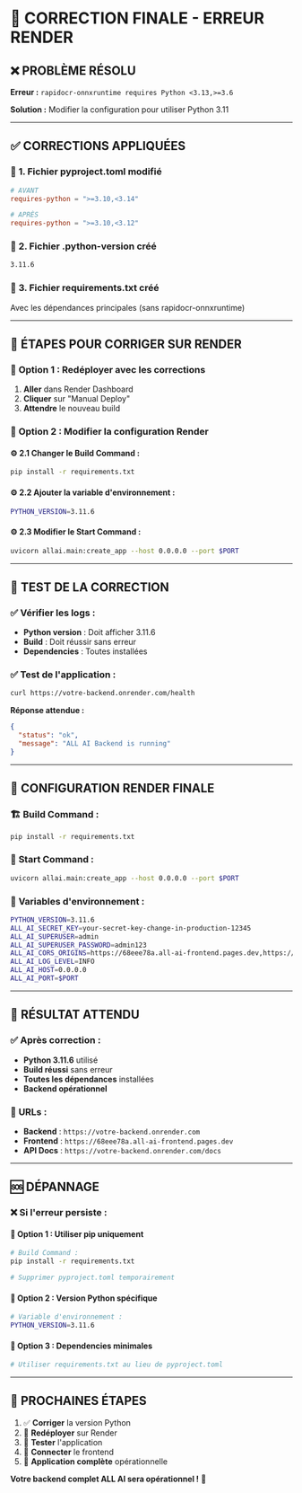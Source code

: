 # 🔧 CORRECTION FINALE - ERREUR RENDER

## ❌ **PROBLÈME RÉSOLU**

**Erreur :** `rapidocr-onnxruntime requires Python <3.13,>=3.6`

**Solution :** Modifier la configuration pour utiliser Python 3.11

---

## ✅ **CORRECTIONS APPLIQUÉES**

### 📝 **1. Fichier pyproject.toml modifié**
```toml
# AVANT
requires-python = ">=3.10,<3.14"

# APRÈS
requires-python = ">=3.10,<3.12"
```

### 📝 **2. Fichier .python-version créé**
```bash
3.11.6
```

### 📝 **3. Fichier requirements.txt créé**
Avec les dépendances principales (sans rapidocr-onnxruntime)

---

## 🚀 **ÉTAPES POUR CORRIGER SUR RENDER**

### 🔧 **Option 1 : Redéployer avec les corrections**

1. **Aller** dans Render Dashboard
2. **Cliquer** sur "Manual Deploy"
3. **Attendre** le nouveau build

### 🔧 **Option 2 : Modifier la configuration Render**

#### ⚙️ **2.1 Changer le Build Command :**
```bash
pip install -r requirements.txt
```

#### ⚙️ **2.2 Ajouter la variable d'environnement :**
```bash
PYTHON_VERSION=3.11.6
```

#### ⚙️ **2.3 Modifier le Start Command :**
```bash
uvicorn allai.main:create_app --host 0.0.0.0 --port $PORT
```

---

## 🧪 **TEST DE LA CORRECTION**

### ✅ **Vérifier les logs :**
- **Python version** : Doit afficher 3.11.6
- **Build** : Doit réussir sans erreur
- **Dependencies** : Toutes installées

### ✅ **Test de l'application :**
```bash
curl https://votre-backend.onrender.com/health
```

**Réponse attendue :**
```json
{
  "status": "ok",
  "message": "ALL AI Backend is running"
}
```

---

## 🎯 **CONFIGURATION RENDER FINALE**

### 🏗️ **Build Command :**
```bash
pip install -r requirements.txt
```

### 🚀 **Start Command :**
```bash
uvicorn allai.main:create_app --host 0.0.0.0 --port $PORT
```

### 🔑 **Variables d'environnement :**
```bash
PYTHON_VERSION=3.11.6
ALL_AI_SECRET_KEY=your-secret-key-change-in-production-12345
ALL_AI_SUPERUSER=admin
ALL_AI_SUPERUSER_PASSWORD=admin123
ALL_AI_CORS_ORIGINS=https://68eee78a.all-ai-frontend.pages.dev,https://all-ai-frontend.pages.dev
ALL_AI_LOG_LEVEL=INFO
ALL_AI_HOST=0.0.0.0
ALL_AI_PORT=$PORT
```

---

## 🎊 **RÉSULTAT ATTENDU**

### ✅ **Après correction :**
- **Python 3.11.6** utilisé
- **Build réussi** sans erreur
- **Toutes les dépendances** installées
- **Backend opérationnel**

### 🔗 **URLs :**
- **Backend** : `https://votre-backend.onrender.com`
- **Frontend** : `https://68eee78a.all-ai-frontend.pages.dev`
- **API Docs** : `https://votre-backend.onrender.com/docs`

---

## 🆘 **DÉPANNAGE**

### ❌ **Si l'erreur persiste :**

#### 🔧 **Option 1 : Utiliser pip uniquement**
```bash
# Build Command :
pip install -r requirements.txt

# Supprimer pyproject.toml temporairement
```

#### 🔧 **Option 2 : Version Python spécifique**
```bash
# Variable d'environnement :
PYTHON_VERSION=3.11.6
```

#### 🔧 **Option 3 : Dependencies minimales**
```bash
# Utiliser requirements.txt au lieu de pyproject.toml
```

---

## 🚀 **PROCHAINES ÉTAPES**

1. ✅ **Corriger** la version Python
2. 🔄 **Redéployer** sur Render
3. 🧪 **Tester** l'application
4. 🔗 **Connecter** le frontend
5. 🎉 **Application complète** opérationnelle

**Votre backend complet ALL AI sera opérationnel !** 🚀
